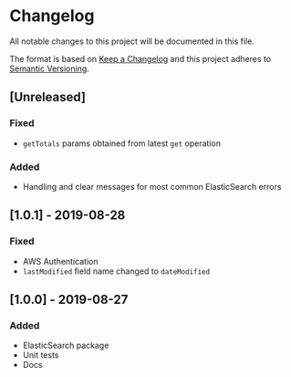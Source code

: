 # Changelog

All notable changes to this project will be documented in this file.

The format is based on [Keep a Changelog](http://keepachangelog.com/en/1.0.0/)
and this project adheres to [Semantic Versioning](http://semver.org/spec/v2.0.0.html).

## [Unreleased]
### Fixed
- `getTotals` params obtained from latest `get` operation
### Added
- Handling and clear messages for most common ElasticSearch errors

## [1.0.1] - 2019-08-28
### Fixed
- AWS Authentication
- `lastModified` field name changed to `dateModified`

## [1.0.0] - 2019-08-27
### Added
- ElasticSearch package
- Unit tests
- Docs